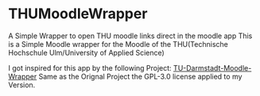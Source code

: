 # THUMoodleWrapper
A Simple Wrapper to open THU moodle links direct in the moodle app
This is a Simple Moodle wrapper for the Moodle of the THU(Technische Hochschule Ulm/University of Applied Science)

I got inspired for this app by the following Project: [TU-Darmstadt-Moodle-Wrapper](https://github.com/JonasBernard/TU-Darmstadt-Moodle-Wrapper)
Same as the Orignal Project the GPL-3.0 license applied to my Version.
